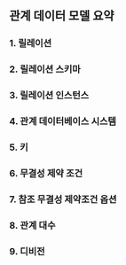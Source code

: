 ## 관계 데이터 모델 요약

### 1. 릴레이션
### 2. 릴레이션 스키마
### 3. 릴레이션 인스턴스
### 4. 관계 데이터베이스 시스템
### 5. 키
### 6. 무결성 제약 조건
### 7. 참조 무결성 제약조건 옵션
### 8. 관계 대수
### 9. 디비전